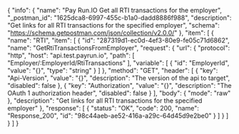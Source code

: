 {
  "info": {
    "name": "Pay Run.IO Get all RTI transactions for the employer",
    "_postman_id": "1625dca8-6997-455c-b1a0-dadd8886f988",
    "description": "Get links for all RTI transactions for the specified employer",
    "schema": "https://schema.getpostman.com/json/collection/v2.0.0/"
  },
  "item": [
    {
      "name": "RTI",
      "item": [
        {
          "id": "287319d1-ec0d-4ef3-80e9-fe05c71d6862",
          "name": "GetRtiTransactionsFromEmployer",
          "request": {
            "url": {
              "protocol": "http",
              "host": "api.test.payrun.io",
              "path": [
                "Employer/:EmployerId/RtiTransactions"
              ],
              "variable": [
                {
                  "id": "EmployerId",
                  "value": "{}",
                  "type": "string"
                }
              ]
            },
            "method": "GET",
            "header": [
              {
                "key": "Api-Version",
                "value": "{}",
                "description": "The version of the api to target",
                "disabled": false
              },
              {
                "key": "Authorization",
                "value": "{}",
                "description": "The OAuth 1 authorization header",
                "disabled": false
              }
            ],
            "body": {
              "mode": "raw"
            },
            "description": "Get links for all RTI transactions for the specified employer"
          },
          "response": [
            {
              "status": "OK",
              "code": 200,
              "name": "Response_200",
              "id": "98c44aeb-ae52-416a-a29c-64d45d9e2be0"
            }
          ]
        }
      ]
    }
  ]
}